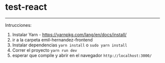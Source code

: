 # test-react
-------------
Intrucciones: 

1. Instalar Yarn - https://yarnpkg.com/lang/en/docs/install/
2. ir a la carpeta emil-hernandez-frontend
3. Instalar dependencias `yarn install` o `sudo yarn install`
4. Correr el proyecto `yarn run dev`
5. esperar que compile y abrir en el navegador `http://localhost:3000/`
